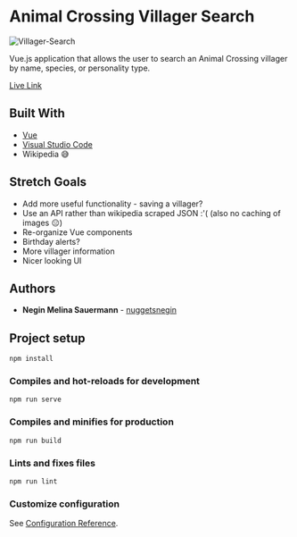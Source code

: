 # Animal Crossing Villager Search

![Villager-Search](https://i.imgur.com/E7Clymy.png)

Vue.js application that allows the user to search an Animal Crossing villager by name, species, or personality type.


[Live Link](https://nuggetsnegin.github.io/villager-search/)

## Built With

* [Vue](https://vuejs.org/)
* [Visual Studio Code](https://code.visualstudio.com/)
* Wikipedia 😅


## Stretch Goals
* Add more useful functionality - saving a villager?
* Use an API rather than wikipedia scraped JSON :'( (also no caching of images 😑)
* Re-organize Vue components
* Birthday alerts?
* More villager information
* Nicer looking UI

## Authors

* **Negin Melina Sauermann** - [nuggetsnegin](https://github.com/nuggetsnegin)


## Project setup
```
npm install
```

### Compiles and hot-reloads for development
```
npm run serve
```

### Compiles and minifies for production
```
npm run build
```

### Lints and fixes files
```
npm run lint
```

### Customize configuration
See [Configuration Reference](https://cli.vuejs.org/config/).
